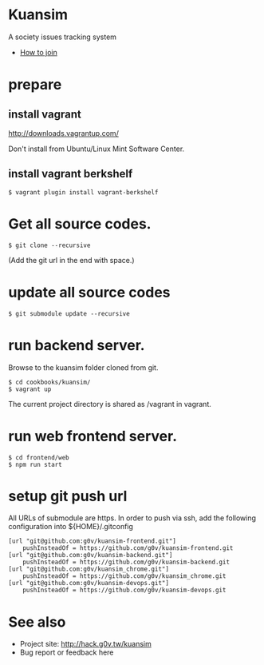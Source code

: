 # Kuansim

A society issues tracking system

- [How to join](https://g0v.hackpad.com/--1OaXIxVVPSd)

# prepare 

## install vagrant

http://downloads.vagrantup.com/

Don't install from Ubuntu/Linux Mint Software Center.

## install vagrant berkshelf

```
$ vagrant plugin install vagrant-berkshelf
```

# Get all source codes.

```
$ git clone --recursive
```
(Add the git url in the end with space.)

# update all source codes

```
$ git submodule update --recursive
```

# run backend server.

Browse to the kuansim folder cloned from git.

```
$ cd cookbooks/kuansim/
$ vagrant up
```
The current project directory is shared as /vagrant in vagrant.

# run web frontend server.

```
$ cd frontend/web
$ npm run start
```

# setup git push url
All URLs of submodule are https. In order to push via ssh, add the following
configuration into ${HOME}/.gitconfig
```
[url "git@github.com:g0v/kuansim-frontend.git"]
    pushInsteadOf = https://github.com/g0v/kuansim-frontend.git
[url "git@github.com:g0v/kuansim-backend.git"]
    pushInsteadOf = https://github.com/g0v/kuansim-backend.git
[url "git@github.com:g0v/kuansim_chrome.git"]
    pushInsteadOf = https://github.com/g0v/kuansim_chrome.git
[url "git@github.com:g0v/kuansim-devops.git"]
    pushInsteadOf = https://github.com/g0v/kuansim-devops.git
```

# See also

- Project site: http://hack.g0v.tw/kuansim
- Bug report or feedback here
